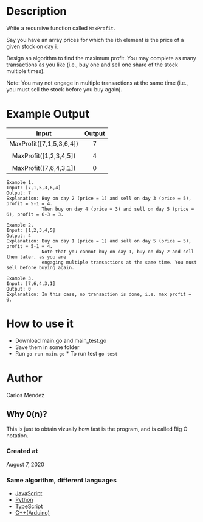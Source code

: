 # Description

Write a recursive function called `MaxProfit`.

Say you have an array prices for which the i`th` element is the price of a given stock on day i.

Design an algorithm to find the maximum profit. You may complete as many transactions as you like (i.e., buy one and sell one share of the stock multiple times).

Note: You may not engage in multiple transactions at the same time (i.e., you must sell the stock before you buy again).

# Example Output

|          Input           | Output |
| :----------------------: | :----: |
| MaxProfit([7,1,5,3,6,4]) |   7    |
|                          |        |
|  MaxProfit([1,2,3,4,5])  |   4    |
|                          |        |
|  MaxProfit([7,6,4,3,1])  |   0    |

```
Example 1.
Input: [7,1,5,3,6,4]
Output: 7
Explanation: Buy on day 2 (price = 1) and sell on day 3 (price = 5), profit = 5-1 = 4.
             Then buy on day 4 (price = 3) and sell on day 5 (price = 6), profit = 6-3 = 3.
```

```
Example 2.
Input: [1,2,3,4,5]
Output: 4
Explanation: Buy on day 1 (price = 1) and sell on day 5 (price = 5), profit = 5-1 = 4.
             Note that you cannot buy on day 1, buy on day 2 and sell them later, as you are
             engaging multiple transactions at the same time. You must sell before buying again.
```

```
Example 3.
Input: [7,6,4,3,1]
Output: 0
Explanation: In this case, no transaction is done, i.e. max profit = 0.
```

# How to use it

-   Download main.go and main_test.go
-   Save them in some folder
-   Run `go run main.go` \* To run test `go test`

# Author

Carlos Mendez

## Why 0(n)?

This is just to obtain vizually how fast is the program, and is called Big O notation.

### Created at

August 7, 2020

### Same algorithm, different languages

-   [JavaScript](https://github.com/cjairm/javascript/tree/master/Algorithms-JS/031_max_profit)
-   [Python](https://github.com/cjairm/python/tree/master/Algoritms-Py/031_max_profit)
-   [TypeScript](https://github.com/cjairm/typescript/tree/master/Algorithms-TS/031_max_profit)
-   [C++(Arduino)](https://github.com/cjairm/arduino/tree/master/Algorithms-Cpp/031_max_profit)
